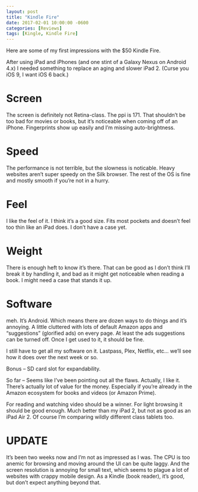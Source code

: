 ```yaml
---
layout: post
title: "Kindle Fire"
date: 2017-02-01 10:00:00 -0600
categories: [Reviews]
tags: [Kingle, Kindle Fire]
---
```


Here are some of my first impressions with the $50 Kindle Fire.

After using iPad and iPhones (and one stint of a Galaxy Nexus on Android 4.x) I needed something to replace an aging and slower iPad 2. (Curse you iOS 9, I want iOS 6 back.)

# Screen 
The screen is definitely not Retina-class. The ppi is 171. That shouldn’t be too bad for movies or books, but it’s noticeable when coming off of an iPhone. Fingerprints show up easily and I’m missing auto-brightness.

# Speed
The performance is not terrible, but the slowness is noticable. Heavy websites aren’t super speedy on the Silk browser. The rest of the OS is fine and mostly smooth if you’re not in a hurry.

# Feel
I like the feel of it. I think it’s a good size. Fits most pockets and doesn’t feel too thin like an iPad does. I don’t have a case yet.

# Weight
There is enough heft to know it’s there. That can be good as I don’t think I’ll break it by handling it, and bad as it might get noticeable when reading a book. I might need a case that stands it up.

# Software
meh. It’s Android. Which means there are dozen ways to do things and it’s annoying. A little cluttered with lots of default Amazon apps and “suggestions” (glorified ads) on every page. At least the ads suggestions can be turned off. Once I get used to it, it should be fine.

I still have to get all my software on it. Lastpass, Plex, Netflix, etc… we’ll see how it does over the next week or so.

Bonus – SD card slot for expandability.

So far – Seems like I’ve been pointing out all the flaws. Actually, I like it. There’s actually lot of value for the money. Especially if you’re already in the Amazon ecosystem for books and videos (or Amazon Prime).

For reading and watching video should be a winner. For light browsing it should be good enough. Much better than my iPad 2, but not as good as an iPad Air 2. Of course I’m comparing wildly different class tablets too.

# UPDATE
It’s been two weeks now and I’m not as impressed as I was. The CPU is too anemic for browsing and moving around the UI can be quite laggy. And the screen resolution is annoying for small text, which seems to plague a lot of websites with crappy mobile design. As a Kindle (book reader), it’s good, but don’t expect anything beyond that.
